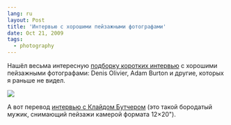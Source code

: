 ```yaml
---
lang: ru
layout: Post
title: 'Интервью с хорошими пейзажными фотографами'
date: Oct 21, 2009
tags:
  - photography
---
```


Нашёл весьма интересную [подборку коротких интервью](http://www.nd-magazine.com/interviews "Интервью с хорошими пейзажными фотографами") с хорошими пейзажными фотографами: Denis Olivier, Adam Burton и другие, которых я раньше не видел.

![](/images/blog/interviews.jpg)

А вот перевод [интервью с Клайдом Бутчером](http://fotovision.ua/post.aspx?cid=74&pid=46) (это такой бородатый мужик, снимающий пейзажи камерой формата 12×20").
